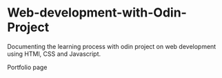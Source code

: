 # Web-development-with-Odin-Project
Documenting the learning process with odin project on web development using HTMl, CSS and Javascript. 

Portfolio page

